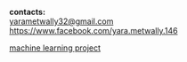 **contacts:**  
<yarametwally32@gmail.com>  
<https://www.facebook.com/yara.metwally.146>    
 
[machine learning project](https://yara7.github.io/blog.git.io/)



  
           
 



